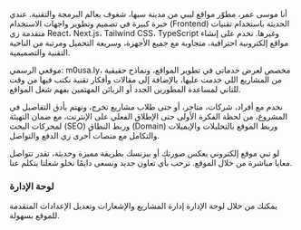 أنا موسى عمر، مطوّر مواقع ليبي من مدينة سبها، شغوف بعالم البرمجة والتقنية. عندي خبرة كبيرة في تصميم وتطوير واجهات الاستخدام (Frontend) الحديثة باستخدام تقنيات متقدمة زي React، Next.js، Tailwind CSS، TypeScript وغيرها. نخدم على إنشاء مواقع إلكترونية احترافية، متجاوبة مع جميع الأجهزة، وسريعة التحميل ومرتبة من الناحية التقنية والتصميمية.

موقعي الرسمي: m0usa.ly، مخصص لعرض خدماتي في تطوير المواقع، ونماذج حقيقية من المشاريع اللي خدمت عليها، بالإضافة إلى مقالات وأفكار تقنية نكتب فيها من وقت للتاني لمساعدة المطورين الجدد أو الزبائن المهتمين بفهم شغل المواقع.

نخدم مع أفراد، شركات، متاجر، أو حتى طلاب مشاريع تخرج، ونهتم بأدق التفاصيل في المشروع، من لحظة الفكرة الأولى حتى الإطلاق الفعلي على الإنترنت، مع ضمان التهيئة لمحركات البحث (SEO) وربط النطاق (Domain) وربط الموقع بالتحليلات والإيميلات والتكامل مع منصات أخرى زي الدفع والتواصل.

لو تبي موقع إلكتروني يعكس صورتك أو بيزنسك بطريقة مميزة وحديثة، تقدر تتواصل معايا مباشرة من خلال الموقع. نرحب بأي تعاون جديد ونسعى دايمًا نخلو شغلنا يتكلم عنا.

### لوحة الإدارة
يمكنك من خلال لوحة الإدارة إدارة المشاريع والإشعارات وتعديل الإعدادات المتقدمة للموقع بسهولة.
